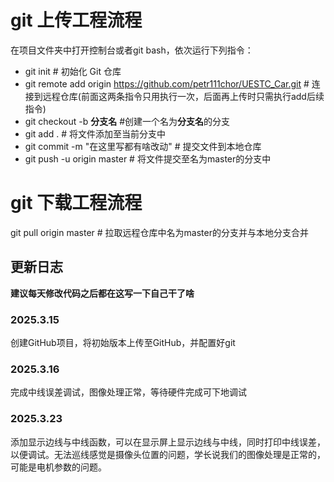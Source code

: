 # git 上传工程流程
在项目文件夹中打开控制台或者git bash，依次运行下列指令：
- git init # 初始化 Git 仓库
- git remote add origin https://github.com/petr111chor/UESTC_Car.git # 连接到远程仓库(前面这两条指令只用执行一次，后面再上传时只需执行add后续指令)
- git checkout -b **分支名** #创建一个名为**分支名**的分支
- git add . # 将文件添加至当前分支中
- git commit -m "在这里写都有啥改动"  # 提交文件到本地仓库
- git push -u origin master # 将文件提交至名为master的分支中
# git 下载工程流程
git pull origin master # 拉取远程仓库中名为master的分支并与本地分支合并

## 更新日志
**建议每天修改代码之后都在这写一下自己干了啥**
### 2025.3.15
创建GitHub项目，将初始版本上传至GitHub，并配置好git
### 2025.3.16
完成中线误差调试，图像处理正常，等待硬件完成可下地调试
### 2025.3.23
添加显示边线与中线函数，可以在显示屏上显示边线与中线，同时打印中线误差，以便调试。无法巡线感觉是摄像头位置的问题，学长说我们的图像处理是正常的，可能是电机参数的问题。